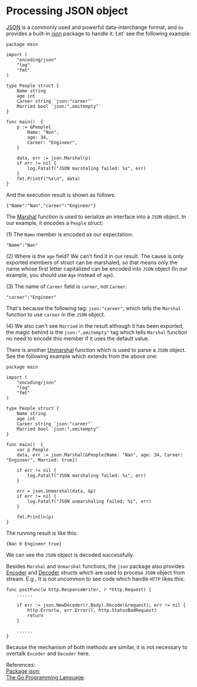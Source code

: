 # Processing JSON object

[JSON](http://www.json.org/) is a commonly used and powerful data-interchange format, and `Go` provides a built-in [json](https://golang.org/pkg/encoding/json/) package to handle it. Let' see the following example:

```text
package main

import (
    "encoding/json"
    "log"
    "fmt"
)

type People struct {
    Name string
    age int
    Career string `json:"career"`
    Married bool `json:",omitempty"`
}

func main()  {
    p := &People{
        Name: "Nan",
        age: 34,
        Career: "Engineer",
    }

    data, err := json.Marshal(p)
    if err != nil {
        log.Fatalf("JSON marshaling failed: %s", err)
    }
    fmt.Printf("%s\n", data)
}
```

And the execution result is shown as follows:

```text
{"Name":"Nan","career":"Engineer"}
```

The [Marshal](https://golang.org/pkg/encoding/json/#Marshal) function is used to serialize an interface into a `JSON` object. In our example, it encodes a `People` struct:

\(1\) The `Name` member is encoded as our expectation:

```text
"Name":"Nan"
```

\(2\) Where is the `age` field? We can't find it in our result. The cause is only exported members of struct can be marshaled, so that means only the name whose first letter capitalized can be encoded into `JSON` object \(In our example, you should use `Age` instead of `age`\).

\(3\) The name of `Career` field is `career`, not `Career`:

```text
"career":"Engineer"
```

That's because the following tag: `json:"career"`, which tells the `Marshal` function to use `career` in the `JSON` object.

\(4\) We also can't see `Married` in the result although it has been exported, the magic behind is the `json:",omitempty"` tag which tells `Marshal` function no need to encode this member if it uses the default value.

There is another [Unmarshal](https://golang.org/pkg/encoding/json/#Unmarshal) function which is used to parse a `JSON` object. See the following example which extends from the above one:

```text
package main

import (
    "encoding/json"
    "log"
    "fmt"
)

type People struct {
    Name string
    age int
    Career string `json:"career"`
    Married bool `json:",omitempty"`
}

func main()  {
    var p People
    data, err := json.Marshal(&People{Name: "Nan", age: 34, Career: "Engineer", Married: true})

    if err != nil {
        log.Fatalf("JSON marshaling failed: %s", err)
    }

    err = json.Unmarshal(data, &p)
    if err != nil {
        log.Fatalf("JSON unmarshaling failed: %s", err)
    }

    fmt.Println(p)
}
```

The running result is like this:

```text
{Nan 0 Engineer true}
```

We can see the `JSON` object is decoded successfully.

Besides `Marshal` and `Unmarshal` functions, the `json` package also provides [Encoder](https://golang.org/pkg/encoding/json/#Encoder) and [Decoder](https://golang.org/pkg/encoding/json/#Decoder) structs which are used to process `JSON` object from stream. E.g., It is not uncommon to see code which handle `HTTP` likes this:

```text
func postFunc(w http.ResponseWriter, r *http.Request) {
    ......

    if err := json.NewDecoder(r.Body).Decode(&request); err != nil {
        http.Error(w, err.Error(), http.StatusBadRequest)
        return
    }

    ......
}
```

Because the mechanism of both methods are similar, it is not necessary to overtalk `Encoder` and `Decoder` here.

References:  
[Package json](https://golang.org/pkg/encoding/json/);  
[The Go Programming Language](http://www.gopl.io/).

